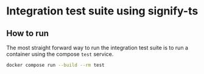 # Integration test suite using signify-ts

## How to run


The most straight forward way to run the integration test suite is to run a container using the compose `test` service.

```bash
docker compose run --build --rm test
```

